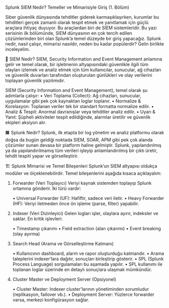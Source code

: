 Splunk SIEM Nedir? Temeller ve Mimarisiyle Giriş (1. Bölüm)

Siber güvenlik dünyasında tehditler giderek karmaşıklaşırken, kurumlar bu tehditleri gerçek zamanlı olarak tespit etmek ve yanıtlamak için güçlü araçlara ihtiyaç duyuyor. Bu araçlardan biri de SIEM sistemleridir. Bu yazı serisinin ilk bölümünde, SIEM dünyasının en çok tercih edilen çözümlerinden biri olan Splunk’a temel düzeyde bir giriş yapacağız. Splunk nedir, nasıl çalışır, mimarisi nasıldır, neden bu kadar popülerdir? Gelin birlikte inceleyelim.

📌 SIEM Nedir?
SIEM, Security Information and Event Management anlamına gelir ve temel olarak, bir işletmenin altyapısındaki güvenlikle ilgili tüm olayları izlemek ve analiz etmek için tüm kullanıcılar, sunucular, ağ cihazları ve güvenlik duvarları tarafından oluşturulan günlükleri ve olay verilerini toplayan güvenlik yazılımıdır.

SIEM (Security Information and Event Management), temel olarak şu adımlarla çalışır:
	• Veri Toplama (Collect): Ağ cihazları, sunucular, uygulamalar gibi pek çok kaynaktan loglar toplanır.
	• Normalize & Korelasyon: Toplanan veriler tek bir standart formatta normalize edilir.
	• Analiz & Tespit: Anormal davranışlar veya tehditler analiz edilir.
	• Uyarı & Yanıt: Şüpheli aktiviteler tespit edildiğinde, alarmlar üretilir ve güvenlik ekipleri aksiyon alır.

🟧 Splunk Nedir?
Splunk, ilk etapta bir log yönetim ve analiz platformu olarak doğsa da bugün geldiği noktada SIEM, SOAR, APM gibi pek çok alanda çözümler sunan devasa bir platform haline gelmiştir. Splunk, yapılandırılmış ya da yapılandırılmamış tüm verileri işleyip anlamlandırılmış bir çıktı üretir, tehdit tespiti yapar ve görselleştirir.

🏗️ Splunk Mimarisi ve Temel Bileşenleri
Splunk’un SIEM altyapısı oldukça modüler ve ölçeklenebilirdir. Temel bileşenlerini aşağıda kısaca açıklayalım:

1. Forwarder (Veri Toplayıcı)
Veriyi kaynak sistemden toplayıp Splunk ortamına gönderir. İki türü vardır:

	• Universal Forwarder (UF): Hafiftir, sadece veri iletir.
	• Heavy Forwarder (HF): Veriyi iletmeden önce ön işleme (parse, filter) yapabilir.

3. Indexer (Veri Dizinleyici)
Gelen logları işler, olaylara ayırır, indeksler ve saklar. En kritik işlevleri:

	• Timestamp çıkarımı
	• Field extraction (alan çıkarımı)
	• Event breaking (olay ayırma)

5. Search Head (Arama ve Görselleştirme Katmanı)
   
	• Kullanıcının dashboard, alarm ve rapor oluşturduğu katmandır.
	• Arama taleplerini indexer’lara dağıtır, sonuçları birleştirip gösterir.
	• SPL (Splunk Process Language) sorgulamaları bu aşamada yapılır.
	• SPL kullanımı ile toplanan loglar üzerinde en detaylı sonuçlara ulaşmak mümkündür.

7. Cluster Master ve Deployment Server (Opsiyonel)
   
	• Cluster Master: Indexer cluster'larının yönetiminden sorumludur (replikasyon, failover vb.).
	• Deployment Server: Yüzlerce forwarder varsa, merkezi konfigürasyon sağlar.

